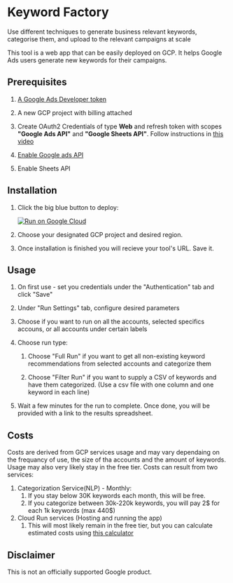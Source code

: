 # Keyword Factory
Use different techniques to generate business relevant keywords, categorise them, and upload to the relevant campaigns at scale

This tool is a web app that can be easily deployed on GCP. It helps Google Ads users generate new keywords for their campaigns.

## Prerequisites

1. [A Google Ads Developer token](https://developers.google.com/google-ads/api/docs/first-call/dev-token#:~:text=A%20developer%20token%20from%20Google,SETTINGS%20%3E%20SETUP%20%3E%20API%20Center.)

1. A new GCP project with billing attached

1. Create OAuth2 Credentials of type **Web** and refresh token with scopes **"Google Ads API"** and **"Google Sheets API"**. Follow instructions in [this video](https://www.youtube.com/watch?v=KFICa7Ngzng)

1. [Enable Google ads API](https://developers.google.com/google-ads/api/docs/first-call/oauth-cloud-project#enable_the_in_your_project)

1. Enable Sheets API


## Installation

1. Click the big blue button to deploy:
   
   [![Run on Google Cloud](https://deploy.cloud.run/button.svg)](https://deploy.cloud.run)

1. Choose your designated GCP project and desired region.

1. Once installation is finished you will recieve your tool's URL. Save it.


## Usage

1. On first use - set you credentials under the "Authentication" tab and click "Save"

1. Under "Run Settings" tab, configure desired parameters

1. Choose if you want to run on all the accounts, selected specifics accouns, or all accounts under certain labels

1. Choose run type:

    1. Choose "Full Run" if you want to get all non-existing keyword recommendations from selected accounts and categorize them

    1. Choose "Filter Run" if you want to supply a CSV of keywords and have them categorized. (Use a csv file with one column and one keyword in each line)

1. Wait a few minutes for the run to complete. Once done, you will be provided with a link to the results spreadsheet.


## Costs

Costs are derived from GCP services usage and may vary dependaing on the frequancy of use, the size of tha accounts and the amount of keywords. Usage may also very likely stay in the free tier.
Costs can result from two services:
1. Categorization Service(NLP) - Monthly:
    1. If you stay below 30K keywords each month, this will be free.
    1. If you categorize between 30k-220k keywords, you will pay 2$ for each 1k keywords (max 440$)
1. Cloud Run services (Hosting and running the app)
    1. This will most likely remain in the free tier, but you can calculate estimated costs using [this calculator](https://cloud.google.com/products/calculator#id=)

## Disclaimer
This is not an officially supported Google product.